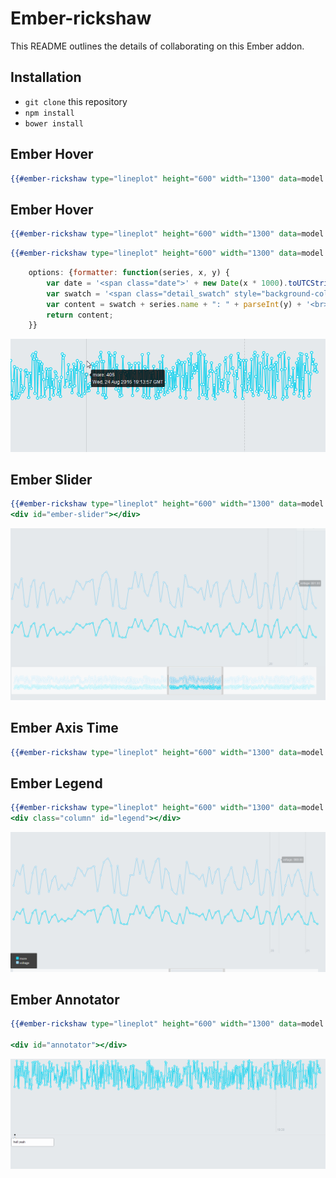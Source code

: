 # Ember-rickshaw

This README outlines the details of collaborating on this Ember addon.

## Installation

* `git clone` this repository
* `npm install`
* `bower install`


## Ember Hover

```handlebars
{{#ember-rickshaw type="lineplot" height="600" width="1300" data=model hover=true}}
```



## Ember Hover

```handlebars
{{#ember-rickshaw type="lineplot" height="600" width="1300" data=model hover=true}}
```

```handlebars
{{#ember-rickshaw type="lineplot" height="600" width="1300" data=model hover=true hover-option=options}}
```
```javascript
	options: {formatter: function(series, x, y) {
		var date = '<span class="date">' + new Date(x * 1000).toUTCString() + '</span>';
		var swatch = '<span class="detail_swatch" style="background-color: ' + series.color + '"></span>';
		var content = swatch + series.name + ": " + parseInt(y) + '<br>' + date;
		return content;
	}}
```
![alt hover](screenshots/hover-details.png)

## Ember Slider

```handlebars
{{#ember-rickshaw type="lineplot" height="600" width="1300" data=model hover=true slider=true slider-element="ember-slider"}}
<div id="ember-slider"></div>
```
![alt slider](screenshots/slider.png)

## Ember Axis Time

```handlebars
{{#ember-rickshaw type="lineplot" height="600" width="1300" data=model hover=true axistime=true }}
```

## Ember Legend

```handlebars
{{#ember-rickshaw type="lineplot" height="600" width="1300" data=model hover=true legend=true legend-element="legend" legend-highlight=true}}
<div class="column" id="legend"></div>
```
![alt slider](screenshots/highlighter.png)

## Ember Annotator

```handlebars
{{#ember-rickshaw type="lineplot" height="600" width="1300" data=model hover=true axistime=true hover-option=hoverformatter annotator=true annotator-element="annotator" annotator-data=annatator}}

<div id="annotator"></div>
```
![alt annotator](screenshots/annotator.png)